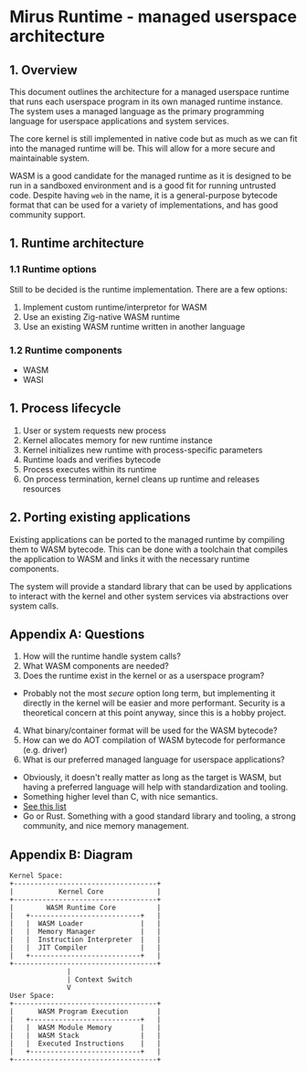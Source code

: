 # Mirus Runtime - managed userspace architecture

## 1. Overview

This document outlines the architecture for a managed userspace runtime that
runs each userspace program in its own managed runtime instance. The system
uses a managed language as the primary programming language for userspace
applications and system services.

The core kernel is still implemented in native code but as much as we can fit
into the managed runtime will be. This will allow for a more secure and
maintainable system.

WASM is a good candidate for the managed runtime as it is designed to be run in
a sandboxed environment and is a good fit for running untrusted code. Despite
having `web` in the name, it is a general-purpose bytecode format that can be
used for a variety of implementations, and has good community support.

## 1. Runtime architecture

### 1.1 Runtime options

Still to be decided is the runtime implementation. There are a few options:

1. Implement custom runtime/interpretor for WASM
2. Use an existing Zig-native WASM runtime
3. Use an existing WASM runtime written in another language

### 1.2 Runtime components

- WASM
- WASI

## 1. Process lifecycle

1. User or system requests new process
2. Kernel allocates memory for new runtime instance
3. Kernel initializes new runtime with process-specific parameters
4. Runtime loads and verifies bytecode
5. Process executes within its runtime
6. On process termination, kernel cleans up runtime and releases resources

## 2. Porting existing applications

Existing applications can be ported to the managed runtime by compiling them to
WASM bytecode. This can be done with a toolchain that compiles the application
to WASM and links it with the necessary runtime components.

The system will provide a standard library that can be used by applications to
interact with the kernel and other system services via abstractions over system
calls.

## Appendix A: Questions

1. How will the runtime handle system calls?
2. What WASM components are needed?
3. Does the runtime exist in the kernel or as a userspace program?
  - Probably not the most _secure_ option long term, but implementing it
    directly in the kernel will be easier and more performant. Security is a
    theoretical concern at this point anyway, since this is a hobby project.
4. What binary/container format will be used for the WASM bytecode?
5. How can we do AOT compilation of WASM bytecode for performance (e.g. driver)
6. What is our preferred managed language for userspace applications?
  - Obviously, it doesn't really matter as long as the target is WASM, but
    having a preferred language will help with standardization and tooling.
  - Something higher level than C, with nice semantics.
  - [See this list](https://github.com/appcypher/awesome-wasm-langs)
  - Go or Rust. Something with a good standard library and tooling, a strong
    community, and nice memory management.

## Appendix B: Diagram

```
Kernel Space:
+-----------------------------------+
|           Kernel Core             |
+-----------------------------------+
|        WASM Runtime Core          |
|   +---------------------------+   |
|   |  WASM Loader              |   |
|   |  Memory Manager           |   |
|   |  Instruction Interpreter  |   |
|   |  JIT Compiler             |   |
|   +---------------------------+   |
+-----------------------------------+
              |
              | Context Switch
              V
User Space:
+-----------------------------------+
|      WASM Program Execution       |
|   +---------------------------+   |
|   |  WASM Module Memory       |   |
|   |  WASM Stack               |   |
|   |  Executed Instructions    |   |
|   +---------------------------+   |
+-----------------------------------+
```
